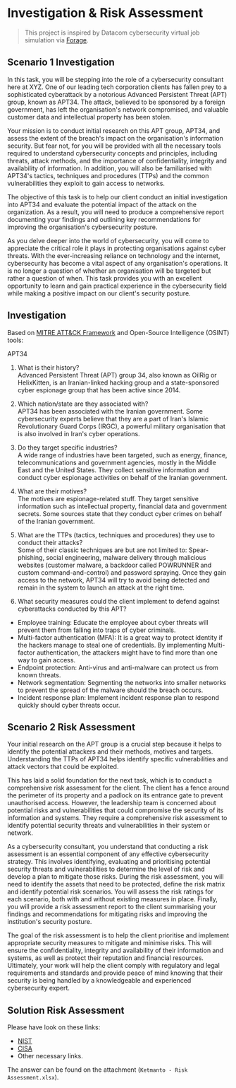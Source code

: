 # Investigation & Risk Assessment
> This project is inspired by Datacom cybersecurity virtual job simulation via [Forage](https://www.theforage.com/simulations/datacom/cybersecurity-zm6d). 

## Scenario 1 Investigation 

In this task, you will be stepping into the role of a cybersecurity consultant here at XYZ. One of our leading tech corporation clients has fallen prey to a sophisticated cyberattack by a notorious Advanced Persistent Threat (APT) group, known as APT34. The attack, believed to be sponsored by a foreign government, has left the organisation's network compromised, and valuable customer data and intellectual property has been stolen.

Your mission is to conduct initial research on this APT group, APT34, and assess the extent of the breach's impact on the organisation's information security. But fear not, for you will be provided with all the necessary tools required to understand cybersecurity concepts and principles, including threats, attack methods, and the importance of confidentiality, integrity and availability of information. In addition, you will also be familiarised with APT34's tactics, techniques and procedures (TTPs) and the common vulnerabilities they exploit to gain access to networks.

The objective of this task is to help our client conduct an initial investigation into APT34 and evaluate the potential impact of the attack on the organization. As a result, you will need to produce a comprehensive report documenting your findings and outlining key recommendations for improving the organisation's cybersecurity posture.

As you delve deeper into the world of cybersecurity, you will come to appreciate the critical role it plays in protecting organisations against cyber threats. With the ever-increasing reliance on technology and the internet, cybersecurity has become a vital aspect of any organisation's operations. It is no longer a question of whether an organisation will be targeted but rather a question of when. This task provides you with an excellent opportunity to learn and gain practical experience in the cybersecurity field while making a positive impact on our client's security posture.

## Investigation
Based on [MITRE ATT&CK Framework](https://attack.mitre.org/) and Open-Source Intelligence (OSINT) tools:

APT34

1. What is their history? <br>
Advanced Persistent Threat (APT) group 34, also known as OilRig or HelixKitten, is an Iranian-linked hacking group and a state-sponsored cyber espionage group that has been active since 2014. 

2. Which nation/state are they associated with? <br>
APT34 has been associated with the Iranian government. Some cybersecurity experts believe that they are a part of Iran's Islamic Revolutionary Guard Corps (IRGC), a powerful military organisation that is also involved in Iran's cyber operations.

3. Do they target specific industries? <br>
A wide range of industries have been targeted, such as energy, finance, telecommunications and government agencies, mostly in the Middle East and the United States. They collect sensitive information and conduct cyber espionage activities on behalf of the Iranian government.

4. What are their motives? <br>
The motives are espionage-related stuff. They target sensitive information such as intellectual property, financial data and government secrets. Some sources state that they conduct cyber crimes on behalf of the Iranian government. 

5. What are the TTPs (tactics, techniques and procedures) they use to conduct their attacks? <br>
Some of their classic techniques are but are not limited to: Spear-phishing, social engineering, malware delivery through malicious websites (customer malware, a backdoor called POWRUNNER and custom command-and-control) and password spraying. Once they gain access to the network, APT34 will try to avoid being detected and remain in the system to launch an attack at the right time. 

6. What security measures could the client implement to defend against cyberattacks conducted by this APT? <br>

* Employee training: Educate the employee about cyber threats will prevent them from falling into traps of cyber criminals. 
* Multi-factor authentication (MFA): It is a great way to protect identity if the hackers manage to steal one of credentials. By implementing Multi-factor authentication, the attackers might have to find more than one way to gain access.
* Endpoint protection: Anti-virus and anti-malware can protect us from known threats.
* Network segmentation: Segmenting the networks into smaller networks to prevent the spread of the malware should the breach occurs.
* Incident response plan: Implement incident response plan to respond quickly should cyber threats occur.  

 
## Scenario 2 Risk Assessment

Your initial research on the APT group is a crucial step because it helps to identify the potential attackers and their methods, motives and targets. Understanding the TTPs of APT34 helps identify specific vulnerabilities and attack vectors that could be exploited. 

This has laid a solid foundation for the next task, which is to conduct a comprehensive risk assessment for the client. The client has a fence around the perimeter of its property and a padlock on its entrance gate to prevent unauthorised access. However, the leadership team is concerned about potential risks and vulnerabilities that could compromise the security of its information and systems. They require a comprehensive risk assessment to identify potential security threats and vulnerabilities in their system or network.

As a cybersecurity consultant, you understand that conducting a risk assessment is an essential component of any effective cybersecurity strategy. This involves identifying, evaluating and prioritising potential security threats and vulnerabilities to determine the level of risk and develop a plan to mitigate those risks. During the risk assessment, you will need to identify the assets that need to be protected, define the risk matrix and identify potential risk scenarios. You will assess the risk ratings for each scenario, both with and without existing measures in place. Finally, you will provide a risk assessment report to the client summarising your findings and recommendations for mitigating risks and improving the institution's security posture.

The goal of the risk assessment is to help the client prioritise and implement appropriate security measures to mitigate and minimise risks. This will ensure the confidentiality, integrity and availability of their information and systems, as well as protect their reputation and financial resources. Ultimately, your work will help the client comply with regulatory and legal requirements and standards and provide peace of mind knowing that their security is being handled by a knowledgeable and experienced cybersecurity expert.

## Solution Risk Assessment
Please have look on these links: 
* [NIST](https://nvlpubs.nist.gov/nistpubs/Legacy/SP/nistspecialpublication800-30r1.pdf)
* [CISA](https://www.cisa.gov/sites/default/files/video/22_1201_safecom_guide_to_cybersecurity_risk_assessment_508-r1.pdf)
* Other necessary links.

The answer can be found on the attachment (`Ketmanto - Risk Assessment.xlsx`).
